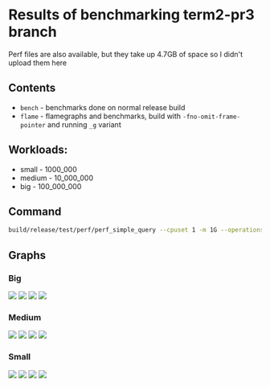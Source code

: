 # Results of benchmarking term2-pr3 branch

Perf files are also available, but they take up 4.7GB of space so I didn't upload them here

## Contents
* `bench` - benchmarks done on normal release build
* `flame` - flamegraphs and benchmarks, build with `-fno-omit-frame-pointer` and running `_g` variant

## Workloads:
* small - 1000_000
* medium - 10_000_000
* big - 100_000_000

## Command
```bash
build/release/test/perf/perf_simple_query --cpuset 1 -m 1G --operations-per-shard {workload} --task-quota-ms 10
```

## Graphs

### Big
![](graphs/big/tps.png)
![](graphs/big/instructions.png)
![](graps/big/allocations.png)
![](graphs/big/tasks.png)

### Medium

![](graphs/medium/tps.png)
![](graphs/medium/instructions.png)
![](graps/medium/allocations.png)
![](graphs/medium/tasks.png)

### Small

![](graphs/small/tps.png)
![](graphs/small/instructions.png)
![](graps/small/allocations.png)
![](graphs/small/tasks.png)